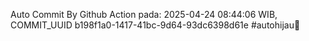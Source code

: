 Auto Commit By Github Action pada: 2025-04-24 08:44:06 WIB, COMMIT_UUID b198f1a0-1417-41bc-9d64-93dc6398d61e #autohijau🗿

